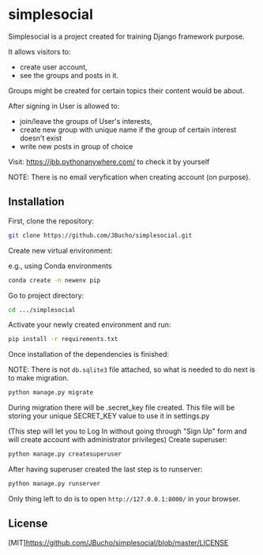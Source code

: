 # simplesocial

Simplesocial is a project created for training Django framework purpose.

It allows visitors to:
- create user account,
- see the groups and posts in it.

Groups might be created for certain topics their content would be about.

After signing in User is allowed to:
- join/leave the groups of User's interests,
- create new group with unique name if the group of certain interest doesn't exist
- write new posts in group of choice

Visit: https://jbb.pythonanywhere.com/ to check it by yourself

NOTE: There is no email veryfication when creating account (on purpose).

## Installation

First, clone the repository:

```sh
git clone https://github.com/JBucho/simplesocial.git
```


Create new virtual environment:

e.g., using Conda environments
```sh
conda create -n newenv pip
```

Go to project directory:
```sh
cd .../simplesocial
```


Activate your newly created environment and run:
```sh
pip install -r requirements.txt
```

Once installation of the dependencies is finished:

NOTE: There is not `db.sqlite3` file attached, so what is needed to do next is to make migration.

```sh
python manage.py migrate
```
During migration there will be .secret_key file created.
This file will be storing your unique SECRET_KEY value to use it in settings.py


(This step will let you to Log In without going through "Sign Up" form and will create
account with administrator privileges)
Create superuser:
```sh
python manage.py createsuperuser
```

After having superuser created the last step is to runserver:
```sh
python manage.py runserver
```

Only thing left to do is to open `http://127.0.0.1:8000/` in your browser.

## License
[MIT]https://github.com/JBucho/simplesocial/blob/master/LICENSE
